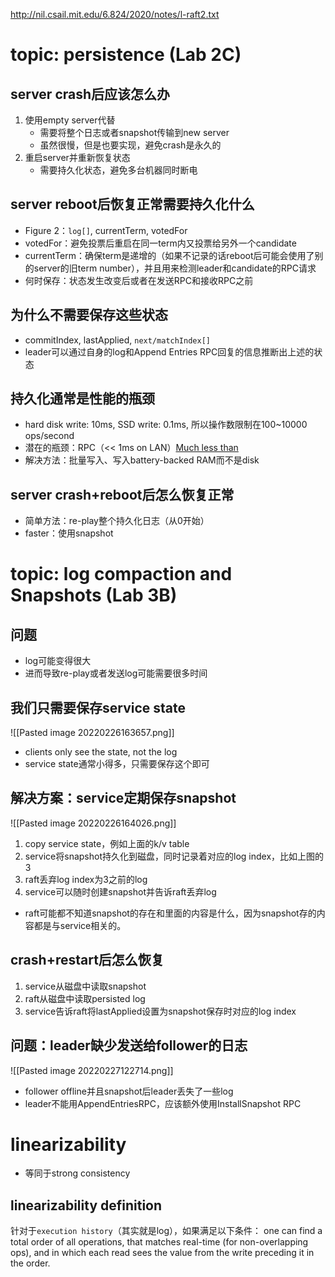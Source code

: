 http://nil.csail.mit.edu/6.824/2020/notes/l-raft2.txt
# topic: persistence (Lab 2C)
## server crash后应该怎么办
1. 使用empty server代替
	- 需要将整个日志或者snapshot传输到new server
	- 虽然很慢，但是也要实现，避免crash是永久的
2. 重启server并重新恢复状态 
	- 需要持久化状态，避免多台机器同时断电
## server reboot后恢复正常需要持久化什么
- Figure 2：`log[]`, currentTerm, votedFor
- votedFor：避免投票后重启在同一term内又投票给另外一个candidate
- currentTerm：确保term是递增的（如果不记录的话reboot后可能会使用了别的server的旧term number），并且用来检测leader和candidate的RPC请求
- 何时保存：状态发生改变后或者在发送RPC和接收RPC之前
## 为什么不需要保存这些状态
- commitIndex, lastApplied, `next/matchIndex[]`
- leader可以通过自身的log和Append Entries RPC回复的信息推断出上述的状态
## 持久化通常是性能的瓶颈
- hard disk write: 10ms, SSD write: 0.1ms, 所以操作数限制在100~10000 ops/second
- 潜在的瓶颈：RPC（<< 1ms on LAN）[Much less than](https://math.stackexchange.com/questions/1516976/much-less-than-what-does-that-mean)
- 解决方法：批量写入、写入battery-backed RAM而不是disk
## server crash+reboot后怎么恢复正常
- 简单方法：re-play整个持久化日志（从0开始）
- faster：使用snapshot
# topic: log compaction and Snapshots (Lab 3B)
## 问题
- log可能变得很大
- 进而导致re-play或者发送log可能需要很多时间
## 我们只需要保存service state
![[Pasted image 20220226163657.png]]
- clients only see the state, not the log
- service state通常小得多，只需要保存这个即可
## 解决方案：service定期保存snapshot
![[Pasted image 20220226164026.png]]
1. copy service state，例如上面的k/v table
2. service将snapshot持久化到磁盘，同时记录着对应的log index，比如上图的3
3. raft丢弃log index为3之前的log
4. service可以随时创建snapshot并告诉raft丢弃log
- raft可能都不知道snapshot的存在和里面的内容是什么，因为snapshot存的内容都是与service相关的。
## crash+restart后怎么恢复
1. service从磁盘中读取snapshot
2. raft从磁盘中读取persisted log
3. service告诉raft将lastApplied设置为snapshot保存时对应的log index
## 问题：leader缺少发送给follower的日志
![[Pasted image 20220227122714.png]]
- follower offline并且snapshot后leader丢失了一些log
- leader不能用AppendEntriesRPC，应该额外使用InstallSnapshot RPC
# linearizability
- 等同于strong consistency
## linearizability definition
针对于`execution history`（其实就是log），如果满足以下条件：
one can find a total order of all operations, that matches real-time (for non-overlapping ops), and in which each read sees the value from the write preceding it in the order.
